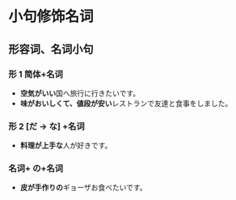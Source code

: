 # 小句修饰名词

## 形容词、名词小句

### 形 1 简体+名词

<ul class="example">
  <li><b>空気がいい</b>国へ旅行に行きたいです。</li>
  <li><b>味がおいしくて、値段が安い</b>レストランで友達と食事をしました。</li>
</ul>

### 形 2 [だ → な] +名词

<ul class="example">
  <li><b>料理が上手な</b>人が好きです。</li>
</ul>

### 名词+ の+名词

<ul class="example">
  <li><b>皮が手作りの</b>ギョーザお食べたいです。</li>
</ul>
